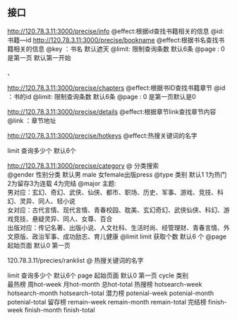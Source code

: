 ## 接口
http://120.78.3.11:3000/precise/info
    @effect:根据id查找书籍相关的信息
    @id:书籍—id
http://120.78.3.11:3000/precise/bookname
   @effect:根据书名查找书籍相关的信息
   @key ：书名  默认遮天
   @limit: 限制查询条数 默认6条
   @page : 0 是第一页  默认第一开始
  


、

http://120.78.3.11:3000/precise/chapters
   @effect:根据书ID查找书籍章节
   @id ：书的id
   @limit: 限制查询条数 默认6条
   @page : 0 是第一页默认是0




http://120.78.3.11:3000/precise/details
   @effect:根据章节link查找章节内容
   @link ：章节地址



http://120.78.3.11:3000/precise/hotkeys
  @effect:热搜关键词的名字  

  limit  查询多少个 默认6个



http://120.78.3.11:3000/precise/category
  @ 分类搜索  
   @gender  性别分类 默认男 male 女female出版press
   @type 类别  默认1 1为热门 2为留存3为连载 4为完结
   @major 主题:     
    男对应：玄幻、奇幻、武侠、仙侠、都市、职场、历史、军事、游戏、竞技、科幻、灵异、同人、轻小说   
    女对应：古代言情、现代言情、青春校园、耽美、玄幻奇幻、武侠仙侠、科幻、游戏竞技、悬疑灵异、同人、女尊、百合    
    出版对应：传记名著、出版小说、人文社科、生活时尚、经管理财、青春言情、外文原版、政治军事、成功励志、育儿健康 
   @limit limit 获取个数 默认6 个
   @page 起始页面  默认0 第一页
    


120.78.3.11/precies/ranklist
  @ 热搜关键词的名字  

  limit  查询多少个 默认6个
  page 起始页面 默认0 第一页
  cycle 类别  
      最热榜 周hot-week  月hot-month 总hot-total
      热搜榜  hotsearch-week   hotsearch-month  hotsearch-total
      潜力榜  potenial-week potenial-month   potenial-total
      留存榜  remain-week    remain-month    remain-total
      完结榜  finish-week    finish-month     finish-total 

